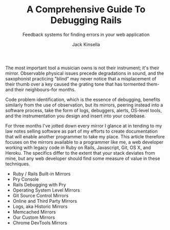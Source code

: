 ﻿---
layout: post
author: Jack Kinsella
title: A Comprehensive Guide To Debugging Rails
subtitle: Feedback systems for finding errors in your web application
---

The most important tool a musician owns is not their instrument; it's their mirror. Observable physical issues precede degradations in sound, and the saxophonist practicing "blind" may never notice that a misplacement of their thumb over a key caused the grating tone that has tormented them-and their neighbours–for months.

Code problem identification, which is the essence of debugging, benefits similarly from the use of observation, but its mirrors, peering instead into a software process, take the form of logs, debuggers, alerts, OS-level tools, and the instrumentation you design and insert into your codebase.

For three months I've jotted down every mirror I glance at in tending to my law notes selling software as part of my efforts to create documentation that will enable another programmer to take my place. This article therefore focuses on the mirrors available to a programmer like me, a web developer working with legacy code in Ruby on Rails, Javascript, Git, OS X, and Heroku. The specifics differ to the extent that your stack deviates from mine, but any web developer should find some measure of value in these techniques.


* Ruby / Rails Built-in Mirrors
* Pry Console
* Rails Debugging with Pry
* Operating System Level Mirrors
* Git Source Control Mirrors
* Online and Third Party Mirrors
* Logs, aka Historic Mirrors
* Memcached Mirrors
* Our Custom Mirrors
* Chrome DevTools Mirrors
